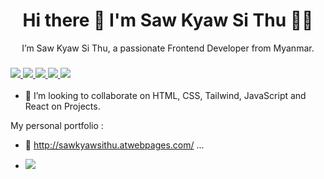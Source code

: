 <h1 align='center'>
  Hi there 👋 I'm Saw Kyaw Si Thu 👨‍💻
</h1>

<p align='center'>
I’m Saw Kyaw Si Thu, a passionate Frontend Developer from Myanmar.
</p>



<h3 align=''>

  <a href="">
    <img src=" https://img.shields.io/badge/JavaScript-323330?style=for-the-badge&logo=javascript&logoColor=F7DF1E" />        
  </a>
  <a href="">
    <img src="https://img.shields.io/badge/React-20232A?style=for-the-badge&logo=react&logoColor=61DAFB" />
  </a>
  
   <a href="">
    <img src="https://img.shields.io/badge/HTML5-E34F26?style=for-the-badge&logo=html5&logoColor=white" />        
  </a>
  <a href="">
    <img src="https://img.shields.io/badge/CSS3-1572B6?style=for-the-badge&logo=css3&logoColor=white " />        
  </a>
  <a href="">
    <img src="https://img.shields.io/badge/Tailwind_CSS-38B2AC?style=for-the-badge&logo=tailwind-css&logoColor=white" />        
  </a>
  
  
</h3>



- 👯 I’m looking to collaborate on HTML, CSS, Tailwind, JavaScript and React on Projects.



My personal portfolio : 

- 👀 http://sawkyawsithu.atwebpages.com/ ...

- ![](https://komarev.com/ghpvc/?username=sithu11111&color=green)

